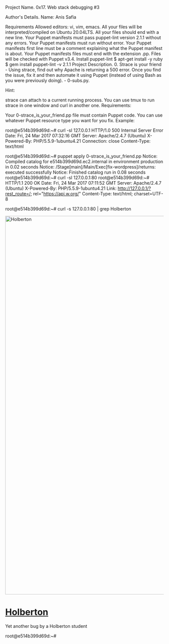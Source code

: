 Project Name.
0x17. Web stack debugging #3

Author's Details.
Name: Anis Safia


Requirements
Allowed editors: vi, vim, emacs.
All your files will be interpreted/compiled on Ubuntu 20.04LTS.
All your files should end with a new line.
Your Puppet manifests must pass puppet-lint version 2.1.1 without any errors.
Your Puppet manifests must run without error.
Your Puppet manifests first line must be a comment explaining what the Puppet manifest is about.
Your Puppet manifests files must end with the extension .pp.
Files will be checked with Puppet v3.4.
Install puppet-lint
$ apt-get install -y ruby
$ gem install puppet-lint -v 2.1.1
Project Description.
0. Strace is your friend - Using strace, find out why Apache is returning a 500 error. Once you find the issue, fix it and then automate it using Puppet (instead of using Bash as you were previously doing). - 0-subs.py.

Hint:

strace can attach to a current running process.
You can use tmux to run strace in one window and curl in another one.
Requirements:

Your 0-strace_is_your_friend.pp file must contain Puppet code.
You can use whatever Puppet resource type you want for you fix.
Example:

root@e514b399d69d:~# curl -sI 127.0.0.1
HTTP/1.0 500 Internal Server Error
Date: Fri, 24 Mar 2017 07:32:16 GMT
Server: Apache/2.4.7 (Ubuntu)
X-Powered-By: PHP/5.5.9-1ubuntu4.21
Connection: close
Content-Type: text/html

root@e514b399d69d:~# puppet apply 0-strace_is_your_friend.pp
Notice: Compiled catalog for e514b399d69d.ec2.internal in environment production in 0.02 seconds
Notice: /Stage[main]/Main/Exec[fix-wordpress]/returns: executed successfully
Notice: Finished catalog run in 0.08 seconds
root@e514b399d69d:~# curl -sI 127.0.0.1:80
root@e514b399d69d:~#
HTTP/1.1 200 OK
Date: Fri, 24 Mar 2017 07:11:52 GMT
Server: Apache/2.4.7 (Ubuntu)
X-Powered-By: PHP/5.5.9-1ubuntu4.21
Link: <http://127.0.0.1/?rest_route=/>; rel="https://api.w.org/"
Content-Type: text/html; charset=UTF-8

root@e514b399d69d:~# curl -s 127.0.0.1:80 | grep Holberton
<title>Holberton &#8211; Just another WordPress site</title>
<link rel="alternate" type="application/rss+xml" title="Holberton &raquo; Feed" href="http://127.0.0.1/?feed=rss2" />
<link rel="alternate" type="application/rss+xml" title="Holberton &raquo; Comments Feed" href="http://127.0.0.1/?feed=comments-rss2" />
        <div id="wp-custom-header" class="wp-custom-header"><img src="http://127.0.0.1/wp-content/themes/twentyseventeen/assets/images/header.jpg" width="2000" height="1200" alt="Holberton" /></div>  </div>
	                            <h1 class="site-title"><a href="http://127.0.0.1/" rel="home">Holberton</a></h1>
				            <p>Yet another bug by a Holberton student</p>
					    root@e514b399d69d:~#
